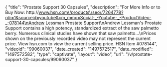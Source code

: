 {
    "title": "Prostate Support  30 Capsules",
    "description": "For More Info or to Buy Now: http:\/\/www.hsn.com\/products\/seo\/7264778?rdr=1&sourceid=youtube&cm_mmc=Social-_-Youtube-_-ProductVideo-_-078144\nAndrew Lessman Prostate Support\nAndrew Lessman's Prostate Support contains a high potency, standardized extract of the saw palmetto berry. Numerous clinical studies have shown that saw palmetto...\nPrices shown on the previously recorded video may not represent the current price.  View hsn.com to view the current selling price. HSN Item #078144",
    "videoid": "99060037",
    "date_created": "1497572517",
    "date_modified": "1497572582",
    "type": "captivate",
    "layout": "video",
    "url": "\/v\/prostate-support-30-capsules\/99060037"
}